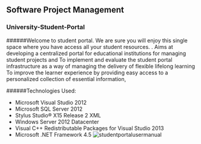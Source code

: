 ## Software Project Management

### University-Student-Portal
######Welcome to student portal. We are sure you will enjoy this single space where you have access all your student resources.
.
Aims at developing a centralized portal for educational institutions for managing student projects and To implement and evaluate the student portal infrastructure as a way of managing the delivery of flexible lifelong learning To improve the learner experience by providing easy access to a personalized collection of essential  information, 


######Technologies Used:

* Microsoft Visual Studio 2012
* Microsoft SQL Server 2012
* Stylus Studio® X15 Release 2 XML
* Windows Server 2012 Datacenter
* Visual C++ Redistributable Packages for Visual Studio 2013
* Microsoft .NET Framework 4.5
![studentportalusermanual](https://cloud.githubusercontent.com/assets/18006475/15560427/0497b17c-22f4-11e6-8a68-475c3d3f1aa3.jpg)
